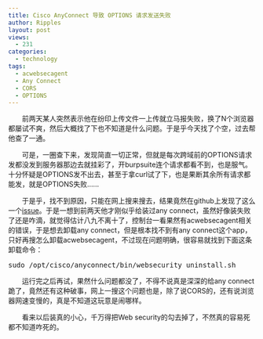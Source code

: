 ```yaml
---
title: Cisco AnyConnect 导致 OPTIONS 请求发送失败
author: Ripples
layout: post
views:
  - 231
categories:
  - technology
tags:
  - acwebsecagent
  - Any Connect
  - CORS
  - OPTIONS
---
```

<p style="text-indent: 2em;">
  前两天某人突然表示他在纷印上传文件一上传就立马报失败，换了N个浏览器都屡试不爽，然后大概找了下也不知道是什么问题。于是乎今天找了个空，过去帮他查了一通。
</p>

<!--more-->

<p style="text-indent: 2em;">
  可是，一圈查下来，发现简直一切正常，但就是每次跨域前的OPTIONS请求发都没发到服务器那边去就挂彩了，开burpsuite连个请求都看不到，也是服气。十分怀疑是OPTIONS发不出去，甚至于拿curl试了下，也是果断其余所有请求都能发，就是OPTIONS失败……
</p>

<p style="text-indent: 2em;">
  于是乎，找不到原因，只能在网上搜来搜去，结果竟然在github上发现了这么一个<a href="https://github.com/fex-team/webuploader/issues/62" target="_blank" textvalue="issue">issue</a>。于是一想到前两天他才刚似乎给装过any connect，虽然好像装失败了还是咋滴，就觉得估计八九不离十了，控制台一看果然有acwebsecagent相关的错误，于是想去卸载any connect，但是根本找不到有any connect这个app，只好再搜怎么卸载acwebsecagent，不过现在问题明确，很容易就找到下面这条卸载命令：
</p>

<pre class="brush:bash;toolbar:false">sudo&nbsp;/opt/cisco/anyconnect/bin/websecurity_uninstall.sh</pre>

<p style="text-indent: 2em;">
  运行完之后再试，果然什么问题都没了，不得不说真是深深的给any connect跪了，竟然还有这种破事，网上一搜这个问题也是，除了说CORS的，还有说浏览器网速变慢的，真是不知道这玩意是闹哪样。
</p>

<p style="text-indent: 2em;">
  看来以后装真的小心，千万得把Web security的勾去掉了，不然真的容易死都不知道咋死的。
</p>
